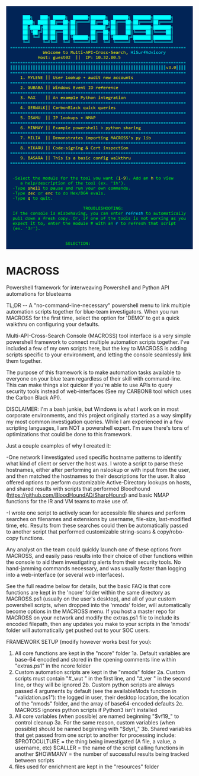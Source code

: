 <img src="https://raw.githubusercontent.com/hisurfadvisory/MACROSS/main/scr.PNG">

# MACROSS
Powershell framework for interweaving Powershell and Python API automations for blueteams

TL;DR -- A "no-command-line-necessary" powershell menu to link multiple automation scripts together for blue-team investigators. When you run MACROSS for the first time, select the option for 'DEMO' to get a quick walkthru on configuring your defaults.

Multi-API-Cross-Search Console (MACROSS) tool interface is a very simple powershell framework to connect multiple automation scripts together. I've included a few of my own scripts here, but the key to MACROSS is adding scripts specific to your environment, and letting the console seamlessly link them together.

The purpose of this framework is to make automation tasks available to everyone on your blue team regardless of their skill with command-line. This can make things alot quicker if you're able to use APIs to query security tools instead of web-interfaces (See my CARBON8 tool which uses the Carbon Black API).

DISCLAIMER: I'm a bash junkie, but Windows is what I work on in most corporate environments, and this project originally started as a way simplify my most common investigation queries. While I am experienced in a few scripting languages, I am NOT a powershell expert. I'm sure there's tons of optimizations that could be done to this framework.

Just a couple examples of why I created it:

-One network I investigated used specific hostname patterns to identify what kind of client or server the host was. I wrote a script to parse these hostnames, either after performing an nslookup or with input from the user, and then matched the hostnames to their descriptions for the user. It also offered options to perform customizable Active-Directory lookups on hosts, and shared results with scripts that performed Bloodhound (https://github.com/BloodHoundAD/SharpHound) and basic NMAP functions for the IR and VM teams to make use of.

-I wrote one script to actively scan for accessible file shares and perform searches on filenames and extensions by username, file-size, last-modified time, etc. Results from these searches could then be automatically passed to another script that performed customizable string-scans & copy/robo-copy functions.

Any analyst on the team could quickly launch one of these options from MACROSS, and easily pass results into their choice of other functions within the console to aid them investigating alerts from their security tools. No hand-jamming commands necessary, and was usually faster than logging into a web-interface (or several web interfaces).

See the full readme below for details, but the basic FAQ is that core functions are kept in the 'ncore' folder within the same directory as MACROSS.ps1 (usually on the user's desktop), and all of your custom powershell scripts, when dropped into the 'nmods' folder, will automatically become options in the MACROSS menu. If you host a master repo for MACROSS on your network and modify the extras.ps1 file to include its encoded filepath, then any updates you make to your scripts in the 'nmods' folder will automatically get pushed out to your SOC users.

FRAMEWORK SETUP (modify however works best for you):
1. All core functions are kept in the "ncore" folder
1a. Default variables are base-64 encoded and stored in the opening comments line within "extras.ps1" in the ncore folder
2. Custom automation scripts are kept in the "nmods" folder
2a. Custom scripts must contain "#_wut " in the first line, and "#_ver " in the second line, or they will be ignored
2b. Custom python scripts are always passed 4 arguments by default (see the availableMods function in "validation.ps1"): the logged in user, their desktop location, the location of the "nmods" folder, and the array of base64-encoded defaults
2c. MACROSS ignores python scripts if Python3 isn't installed
3. All core variables (when possible) are named beginning "$vf19_" to control cleanup
3a. For the same reason, custom variables (when possible) should be named beginning with "$dyrl_"
3b. Shared variables that get passed from one script to another for processing include:
	$PROTOCULTURE = the thing being investigated (A file, a value, a username, etc)
	$CALLER = the name of the script calling functions in another
	$HOWMANY = the number of successful results being tracked between scripts
4. files used for enrichment are kept in the "resources" folder

